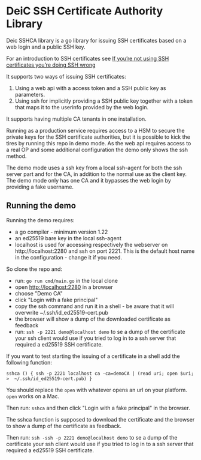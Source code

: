# DeiC SSH Certificate Authority Library

Deic SSHCA library is a go library for issuing SSH certificates based on a web login and a public SSH key.

For an introduction to SSH certificates see [If you’re not using SSH certificates you’re doing SSH wrong](https://smallstep.com/blog/use-ssh-certificates/)

It supports two ways of issuing SSH certificates:
1. Using a web api with a access token and a SSH public key as parameters.
1. Using ssh for implicitly providing a SSH public key together with a token that maps it to the userinfo provided by the web login.

It supports having multiple CA tenants in one installation.

Running as a production service requires access to a HSM to secure the private keys for the SSH certificate authorities, but it is possible to kick the tires by running this repo in demo mode. As the web api requires access to a real OP and some additional configuration the demo only shows the ssh method.

The demo mode uses a ssh key from a local ssh-agent for both the  ssh server part and for the CA, in addition to the normal use as the client key. The demo mode only has one CA and it bypasses the web login by providing a fake username.

## Running the demo

Running the demo requires:
- a go compiler - minimum version 1.22
- an ed25519 bare key in the local ssh-agent
- localhost is used for accessing respectively the webserver on http://localhost:2280 and ssh on port 2221. This is the default host name in the configuration - change it if you need.

So clone the repo and:

- run: `go run cmd/main.go` in the local clone
- open [http://localhost:2280](http://localhost:2280) in a browser
- choose "Demo CA"
- click "Login with a fake principal"
- copy the ssh command and run it in a shell - be aware that it will overwrite ~/.ssh/id_ed25519-cert.pub
- the browser will show a dump of the downloaded certificate as feedback
- run: `ssh -p 2221 demo@localhost demo` to se a dump of the certificate your ssh client would use if you  tried to log in to a ssh server that required a ed25519 SSH certificate.

If you want to test starting the issuing of a certificate in a shell add the following function:

`sshca () { ssh -p 2221 localhost ca -ca=demoCA | (read uri; open $uri;  >  ~/.ssh/id_ed25519-cert.pub) } `

You should replace the `open` with whatever opens an url on your platform. `open` works on a Mac.

Then run: `sshca` and then click "Login with a fake principal" in the browser.

The sshca function is supposed to download the certificate and the browser to show a dump of the certificate as feedback.

Then run: `ssh -ssh -p 2221 demo@localhost demo` to se a dump of the certificate your ssh client would use if you  tried to log in to a ssh server that required a ed25519 SSH certificate.

 


 

